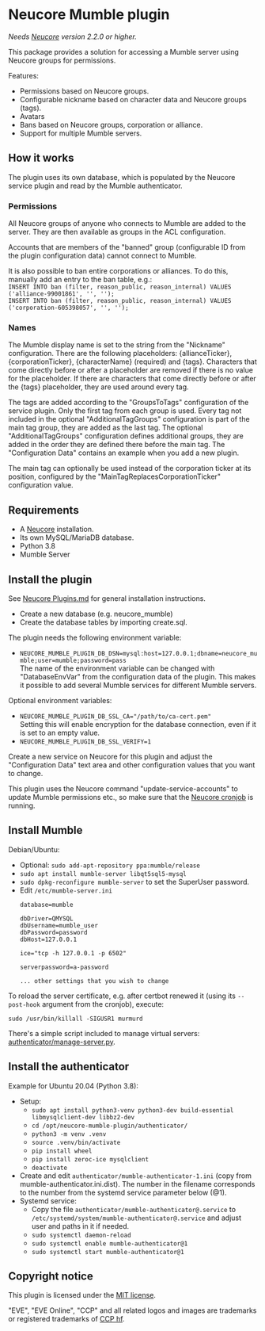 # Neucore Mumble plugin

_Needs [Neucore](https://github.com/tkhamez/neucore) version 2.2.0 or higher._

This package provides a solution for accessing a Mumble server using Neucore groups for permissions.

Features:
- Permissions based on Neucore groups.
- Configurable nickname based on character data and Neucore groups (tags).
- Avatars
- Bans based on Neucore groups, corporation or alliance.
- Support for multiple Mumble servers.

## How it works

The plugin uses its own database, which is populated by the Neucore service plugin and read by the Mumble 
authenticator.

### Permissions

All Neucore groups of anyone who connects to Mumble are added to the server. They are then available as groups 
in the ACL configuration.

Accounts that are members of the "banned" group (configurable ID from the plugin configuration data) cannot connect 
to Mumble.

It is also possible to ban entire corporations or alliances. To do this, manually add an entry to the ban table, e.g.:  
`INSERT INTO ban (filter, reason_public, reason_internal) VALUES ('alliance-99001861', '', '');`  
`INSERT INTO ban (filter, reason_public, reason_internal) VALUES ('corporation-605398057', '', '');`

### Names

The Mumble display name is set to the string from the "Nickname" configuration. There are the following placeholders: 
{allianceTicker}, {corporationTicker}, {characterName} (required) and {tags}. Characters that come directly before 
or after a placeholder are removed if there is no value for the placeholder. If there are characters that come 
directly before or after the {tags} placeholder, they are used around every tag.

The tags are added according to the "GroupsToTags" configuration of the service plugin. Only the first tag from 
each group is used. Every tag not included in the optional "AdditionalTagGroups" configuration is part of the main 
tag group, they are added as the last tag. The optional "AdditionalTagGroups" configuration defines 
additional groups, they are added in the order they are defined there before the main tag. The "Configuration Data"
contains an example when you add a new plugin.

The main tag can optionally be used instead of the corporation ticker at its position, configured by the 
"MainTagReplacesCorporationTicker" configuration value.

## Requirements

- A [Neucore](https://github.com/tkhamez/neucore) installation.
- Its own MySQL/MariaDB database.
- Python 3.8
- Mumble Server

## Install the plugin

See [Neucore Plugins.md](https://github.com/tkhamez/neucore/blob/main/doc/Plugins.md#install-a-plugin) for 
general installation instructions.

- Create a new database (e.g. neucore_mumble)
- Create the database tables by importing create.sql.

The plugin needs the following environment variable:
- `NEUCORE_MUMBLE_PLUGIN_DB_DSN=mysql:host=127.0.0.1;dbname=neucore_mumble;user=mumble;password=pass`  
  The name of the environment variable can be changed with "DatabaseEnvVar" from the configuration
  data of the plugin. This makes it possible to add several Mumble services for different Mumble servers.

Optional environment variables:
- `NEUCORE_MUMBLE_PLUGIN_DB_SSL_CA="/path/to/ca-cert.pem"`  
  Setting this will enable encryption for the database connection, even if it is set to an empty value.
- `NEUCORE_MUMBLE_PLUGIN_DB_SSL_VERIFY=1`

Create a new service on Neucore for this plugin and adjust the "Configuration Data" text area and other
configuration values that you want to change.

This plugin uses the Neucore command "update-service-accounts" to update Mumble permissions etc., so make sure that
the [Neucore cronjob](https://github.com/tkhamez/neucore/blob/main/doc/Install.md#cronjob) is running.

## Install Mumble

Debian/Ubuntu:

- Optional: `sudo add-apt-repository ppa:mumble/release`
- `sudo apt install mumble-server libqt5sql5-mysql`
- `sudo dpkg-reconfigure mumble-server` to set the SuperUser password.
- Edit `/etc/mumble-server.ini`
  ```
  database=mumble
  
  dbDriver=QMYSQL
  dbUsername=mumble_user
  dbPassword=password
  dbHost=127.0.0.1
  
  ice="tcp -h 127.0.0.1 -p 6502"
  
  serverpassword=a-password
  
  ... other settings that you wish to change
  ```

To reload the server certificate, e.g. after certbot renewed it (using its `--post-hook` argument from the 
cronjob), execute:
```
sudo /usr/bin/killall -SIGUSR1 murmurd
```

There's a simple script included to manage virtual servers:
[authenticator/manage-server.py](authenticator/manage-server.py).

## Install the authenticator

Example for Ubuntu 20.04 (Python 3.8):

- Setup:
  - `sudo apt install python3-venv python3-dev build-essential libmysqlclient-dev libbz2-dev`
  - `cd /opt/neucore-mumble-plugin/authenticator/`
  - `python3 -m venv .venv`
  - `source .venv/bin/activate`
  - `pip install wheel`
  - `pip install zeroc-ice mysqlclient`
  - `deactivate`
- Create and edit `authenticator/mumble-authenticator-1.ini` (copy from mumble-authenticator.ini.dist). The number
  in the  filename corresponds to the number from the systemd service parameter below (@1).
- Systemd service:
  - Copy the file `authenticator/mumble-authenticator@.service` to 
    `/etc/systemd/system/mumble-authenticator@.service` and adjust user and paths in it if needed.
  - `sudo systemctl daemon-reload`
  - `sudo systemctl enable mumble-authenticator@1`
  - `sudo systemctl start mumble-authenticator@1`

## Copyright notice

This plugin is licensed under the [MIT license](LICENSE).

"EVE", "EVE Online", "CCP" and all related logos and images are trademarks or registered 
trademarks of [CCP hf](http://www.ccpgames.com/).
